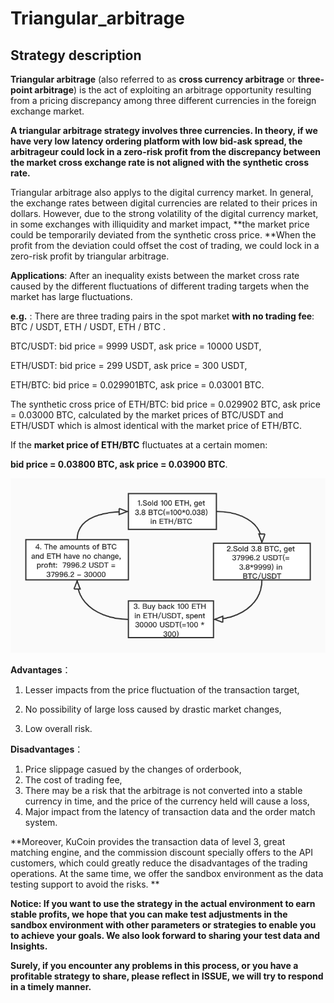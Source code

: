 # Triangular_arbitrage

## Strategy description

**Triangular arbitrage** (also referred to as **cross currency arbitrage** or **three-point arbitrage**) is the act of exploiting an arbitrage opportunity resulting from a pricing discrepancy among three different currencies in the foreign exchange market.

**A triangular arbitrage strategy involves three currencies. In theory, if we have very low latency ordering platform with low bid-ask spread, the arbitrageur could lock in a zero-risk profit from the discrepancy between the market cross exchange rate is not aligned with the synthetic cross rate.**

Triangular arbitrage also applys to the digital currency market. In general, the exchange rates between digital currencies are related to their prices in dollars. However, due to the strong volatility of the digital currency market, in some exchanges with illiquidity and market impact, **the market price could be temporarily deviated from the  synthetic cross price. **When the profit from the deviation could offset the cost of trading, we could lock in a zero-risk profit by triangular arbitrage.

**Applications**: After an inequality exists between the market cross rate caused by the different fluctuations of different trading targets when the market has large fluctuations.

**e.g.** : There are three trading pairs in the spot market **with no trading fee**: BTC / USDT, ETH / USDT, ETH / BTC .  

BTC/USDT: bid price = 9999 USDT, ask price =  10000 USDT,  

ETH/USDT: bid price = 299 USDT, ask price =  300 USDT,  

ETH/BTC: bid price = 0.029901BTC, ask price = 0.03001 BTC. 

The synthetic cross price of ETH/BTC: bid price = 0.029902 BTC, ask price = 0.03000 BTC, calculated by the market prices of BTC/USDT and ETH/USDT which is almost identical with the market price of ETH/BTC.

If the **market price of ETH/BTC** fluctuates at a certain momen:   

**bid price = 0.03800 BTC, ask price = 0.03900 BTC**.

![circle](circle.jpg) 



**Advantages**：  

1. Lesser impacts from the price fluctuation of the transaction target,  

2. No possibility of large loss caused by drastic market changes,  

3. Low overall risk.

**Disadvantages**：  

1. Price slippage casued by the changes of orderbook,
2. The cost of trading fee,
3. There may be a risk that the arbitrage is not converted into a stable currency in time, and the price of the currency held will cause a loss,
4. Major impact from the latency of transaction data and the order match system.

**Moreover, KuCoin provides the transaction data of level 3, great matching engine, and the commission discount specially offers to the API customers, which could greatly reduce the disadvantages of the trading operations. At the same time, we offer the sandbox environment as the data testing support to avoid the risks. **

**Notice: If you want to use the strategy in the actual environment to earn stable profits, we hope that you can make test adjustments in the sandbox environment with other parameters or strategies to enable you to achieve your goals. We also look forward to sharing your test data and Insights.**

**Surely, if you encounter any problems in this process, or you have a profitable strategy to share, please reflect in ISSUE, we will try to respond in a timely manner.**

